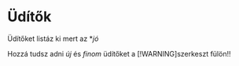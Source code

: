# Üdítők

Üdítőket listáz ki mert az **jó*

Hozzá tudsz adni *új* és *finom* üdítőket a [!WARNING]szerkeszt fülön!!
